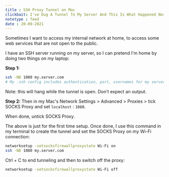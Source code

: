 ```yaml
---
title : SSH Proxy Tunnel on Mac
clickbait: I've Dug A Tunnel To My Server And This Is What Happened Next
notetype : feed
date : 20-09-2021
---
```


Sometimes I want to access my internal network at home, to access some web services that are not open to the public.

I have an SSH server running on my server, so I can pretend I'm home by doing two things on my laptop:
      
**Step 1:**
```bash
ssh -ND 1080 my.server.com
# My .ssh config includes authentication, port, usernames for my server
```

Note: this will hang while the tunnel is open. Don't expect an output.

**Step 2:**
Then in my Mac's Network Settings > Advanced > Proxies > tick SOCKS Proxy and set `localhost` : `1080`.

When done, untick SOCKS Proxy.

The above is just for the first time setup. Once done, I use this command in my terminal to create the tunnel and set the SOCKS Proxy on my Wi-Fi connection: 

```bash
networksetup -setsocksfirewallproxystate Wi-Fi on 
ssh -ND 1080 my.server.com
```

Ctrl + C to end tunneling and then to switch off the proxy: 

```bash
networksetup -setsocksfirewallproxystate Wi-Fi off
```